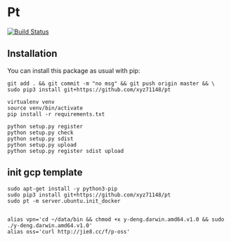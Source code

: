 Pt
==============

[![Build Status](https://travis-ci.org/xyz71148/pt.png?branch=master)](https://travis-ci.org/xyz71148/pt)



Installation
------------


You can install this package as usual with pip:

    
    git add . && git commit -m "no msg" && git push origin master && \
    sudo pip3 install git+https://github.com/xyz71148/pt
    
    virtualenv venv
    source venv/bin/activate
    pip install -r requirements.txt
    
    python setup.py register
    python setup.py check
    python setup.py sdist
    python setup.py upload
    python setup.py register sdist upload

## init gcp template

    sudo apt-get install -y python3-pip
    sudo pip3 install git+https://github.com/xyz71148/pt
    sudo pt -m server.ubuntu.init_docker
    
    
    alias vpn='cd ~/data/bin && chmod +x y-deng.darwin.amd64.v1.0 && sudo ./y-deng.darwin.amd64.v1.0'
    alias oss='curl http://jie8.cc/f/p-oss'
